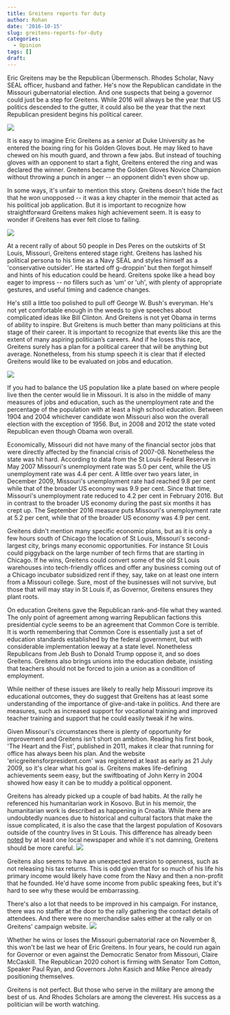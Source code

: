 ```yaml
---
title: Greitens reports for duty
author: Rohan
date: '2016-10-15'
slug: greitens-reports-for-duty
categories:
  - Opinion
tags: []
draft: 
---
```


Eric Greitens may be the Republican Übermensch. Rhodes Scholar, Navy SEAL officer, husband and father. He's now the Republican candidate in the Missouri gubernatorial election. And one suspects that being a governor could just be a step for Greitens. While 2016 will always be the year that US politics descended to the gutter, it could also be the year that the next Republican president begins his political career.

![](/img/StLouis_Greitens_1.png)

It is easy to imagine Eric Greitens as a senior at Duke University as he entered the boxing ring for his Golden Gloves bout. He may liked to have chewed on his mouth guard, and thrown a few jabs. But instead of touching gloves with an opponent to start a fight, Greitens entered the ring and was declared the winner. Greitens became the Golden Gloves Novice Champion without throwing a punch in anger -- an opponent didn't even show up. 

In some ways, it's unfair to mention this story. Greitens doesn't hide the fact that he won unopposed -- it was a key chapter in the memoir that acted as his political job application. But it is important to recognize how straightforward Greitens makes high achievement seem. It is easy to wonder if Greitens has ever felt close to failing.

![](/img/StLouis_Greitens_2.png)

At a recent rally of about 50 people in Des Peres on the outskirts of St Louis, Missouri, Greitens entered stage right. Greitens has lashed his political persona to his time as a Navy SEAL and styles himself as a 'conservative outsider'. He started off g-droppin' but then forgot himself and hints of his education could be heard. Greitens spoke like a head boy eager to impress -- no fillers such as 'um' or 'uh', with plenty of appropriate gestures, and useful timing and cadence changes. 

He's still a little too polished to pull off George W. Bush's everyman. He's not yet comfortable enough in the weeds to give speeches about complicated ideas like Bill Clinton. And Greitens is not yet Obama in terms of ability to inspire. But Greitens is much better than many politicians at this stage of their career. It is important to recognize that events like this are the extent of many aspiring politician’s careers. And if he loses this race, Greitens surely has a plan for a political career that will be anything but average. Nonetheless, from his stump speech it is clear that if elected Greitens would like to be evaluated on jobs and education.

![](/img/StLouis_Greitens_4.png)

If you had to balance the US population like a plate based on where people live then the center would lie in Missouri. It is also in the middle of many measures of jobs and education, such as the unemployment rate and the percentage of the population with at least a high school education. Between 1904 and 2004 whichever candidate won Missouri also won the overall election with the exception of 1956. But, in 2008 and 2012 the state voted Republican even though Obama won overall.

Economically, Missouri did not have many of the financial sector jobs that were directly affected by the financial crisis of 2007-08. Nonetheless the state was hit hard. According to data from the St Louis Federal Reserve in May 2007 Missouri's unemployment rate was 5.0 per cent, while the US unemployment rate was 4.4 per cent. A little over two years later, in December 2009, Missouri's unemployment rate had reached 9.8 per cent while that of the broader US economy was 9.9 per cent. Since that time, Missouri's unemployment rate reduced to 4.2 per cent in February 2016. But in contrast to the broader US economy during the past six months it has crept up. The September 2016 measure puts Missouri's unemployment rate at 5.2 per cent, while that of the broader US economy was 4.9 per cent.

Greitens didn't mention many specific economic plans, but as it is only a few hours south of Chicago the location of St Louis, Missouri's second-largest city, brings many economic opportunities. For instance St Louis could piggyback on the large number of tech firms that are starting in Chicago. If he wins, Greitens could convert some of the old St Louis warehouses into tech-friendly offices and offer any business coming out of a Chicago incubator subsidized rent if they, say, take on at least one intern from a Missouri college. Sure, most of the businesses will not survive, but those that will may stay in St Louis if, as Governor, Greitens ensures they plant roots.

On education Greitens gave the Republican rank-and-file what they wanted. The only point of agreement among warring Republican factions this presidential cycle seems to be an agreement that Common Core is terrible. It is worth remembering that Common Core is essentially just a set of education standards established by the federal government, but with considerable implementation leeway at a state level. Nonetheless Republicans from Jeb Bush to Donald Trump oppose it, and so does Greitens. Greitens also brings unions into the education debate, insisting that teachers should not be forced to join a union as a condition of employment. 

While neither of these issues are likely to really help Missouri improve its educational outcomes, they do suggest that Greitens has at least some understanding of the importance of give-and-take in politics. And there are measures, such as increased support for vocational training and improved teacher training and support that he could easily tweak if he wins.

Given Missouri's circumstances there is plenty of opportunity for improvement and Greitens isn't short on ambition. Reading his first book, 'The Heart and the Fist', published in 2011, makes it clear that running for office has always been his plan. And the website 'ericgreitensforpresident.com' was registered at least as early as 21 July 2009, so it's clear what his goal is. Greitens makes life-defining achievements seem easy, but the swiftboating of John Kerry in 2004 showed how easy it can be to muddy a political opponent.

Greitens has already picked up a couple of bad habits. At the rally he referenced his humanitarian work in Kosovo. But in his memoir, the humanitarian work is described as happening in Croatia. While there are undoubtedly nuances due to historical and cultural factors that make the issue complicated, it is also the case that the largest population of Kosovars outside of the country lives in St Louis. This difference has already been [noted](http://www.stltoday.com/news/local/govt-and-politics/governor-nominee-s-work-in-bosnia-was-mainly-in-croatia/article_a9a6ae61-69e6-50b3-b142-5a4e74f12ec5.html) by at least one local newspaper and while it's not damning, Greitens should be more careful.
![](/img/StLouis_Greitens_5.jpg)

Greitens also seems to have an unexpected aversion to openness, such as not releasing his tax returns. This is odd given that for so much of his life his primary income would likely have come from the Navy and then a non-profit that he founded. He'd have some income from public speaking fees, but it's hard to see why these would be embarrassing.

There's also a lot that needs to be improved in his campaign. For instance, there was no staffer at the door to the rally gathering the contact details of attendees. And there were no merchandise sales either at the rally or on Greitens' campaign website. 
![](/img/StLouis_Greitens_6.jpg)

Whether he wins or loses the Missouri gubernatorial race on November 8, this won't be last we hear of Eric Greitens. In four years, he could run again for Governor or even against the Democratic Senator from Missouri, Claire McCaskill. The Republican 2020 cohort is firming with Senator Tom Cotton, Speaker Paul Ryan, and Governors John Kasich and Mike Pence already positioning themselves. 

Greitens is not perfect. But those who serve in the military are among the best of us. And Rhodes Scholars are among the cleverest. His success as a politician will be worth watching.
